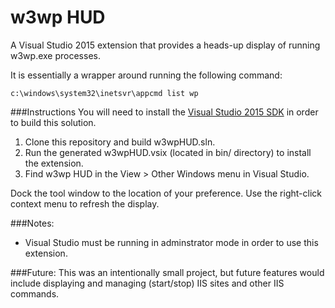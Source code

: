 # w3wp HUD
A Visual Studio 2015 extension that provides a heads-up display of running w3wp.exe processes.

It is essentially a wrapper around running the following command:
```
c:\windows\system32\inetsvr\appcmd list wp
```
###Instructions
You will need to install the [Visual Studio 2015 SDK](https://msdn.microsoft.com/en-us/library/bb166441.aspx) in order to build this solution. 

1. Clone this repository and build w3wpHUD.sln.
2. Run the generated w3wpHUD.vsix (located in bin/ directory) to install the extension.
3. Find w3wp HUD in the View > Other Windows menu in Visual Studio.

Dock the tool window to the location of your preference. Use the right-click context menu to refresh the display.

###Notes:
* Visual Studio must be running in adminstrator mode in order to use this extension.

###Future:
This was an intentionally small project, but future features would include displaying and managing (start/stop) IIS sites and other IIS commands.

